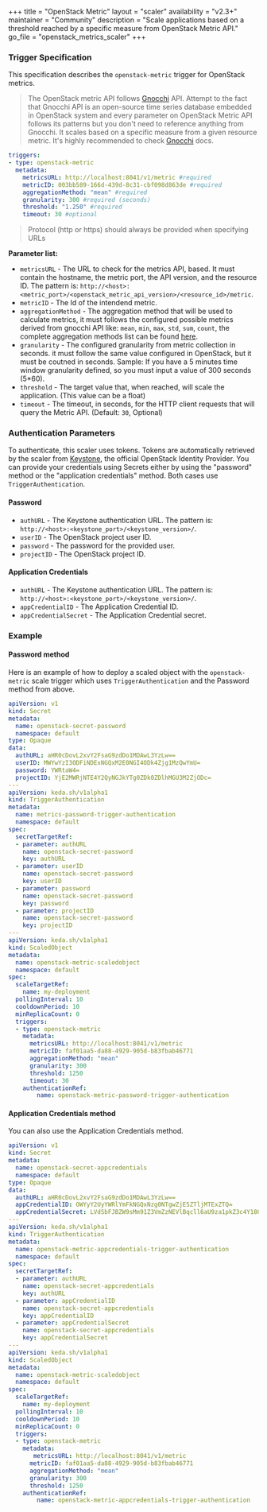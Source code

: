 +++
title = "OpenStack Metric"
layout = "scaler"
availability = "v2.3+"
maintainer = "Community"
description = "Scale applications based on a threshold reached by a specific measure from OpenStack Metric API."
go_file = "openstack_metrics_scaler"
+++

### Trigger Specification

This specification describes the `openstack-metric` trigger for OpenStack metrics.
> The OpenStack metric API follows [Gnocchi](https://gnocchi.xyz/) API. Attempt to the fact that Gnocchi API is an open-source time series database embedded in OpenStack system and every parameter on OpenStack Metric API follows its patterns but you don't need to reference anything from Gnocchi. It scales based on a specific measure from a given resource metric.
It's highly recommended to check [Gnocchi](https://gnocchi.xyz/) docs.

```yaml
triggers:
- type: openstack-metric
  metadata:
    metricsURL: http://localhost:8041/v1/metric #required
    metricID: 003bb589-166d-439d-8c31-cbf098d863de #required
    aggregationMethod: "mean" #required
    granularity: 300 #required (seconds)
    threshold: "1.250" #required
    timeout: 30 #optional
```

> Protocol (http or https) should always be provided when specifying URLs

**Parameter list:**
- `metricsURL` - The URL to check for the metrics API, based. It must contain the hostname, the metric port, the API version, and the resource ID. The pattern is: `http://<host>:<metric_port>/<openstack_metric_api_version>/<resource_id>/metric`. 
- `metricID` - The Id of the intendend metric.
- `aggregationMethod` - The aggregation method that will be used to calculate metrics, it must follows the configured possible metrics derived from gnocchi API like: `mean`, `min`, `max`, `std`, `sum`, `count`, the complete aggregation methods list can be found [here](https://gnocchi.xyz/rest.html#archive-policy).
- `granularity` - The configured granularity from metric collection in seconds. it must follow the same value configured in OpenStack, but it must be coutned in seconds. Sample: If you have a 5 minutes time window granularity defined, so you must input a value of 300 seconds (5*60).
- `threshold` - The target value that, when reached, will scale the application. (This value can be a float)
- `timeout` - The timeout, in seconds, for the HTTP client requests that will query the Metric API.  (Default: `30`, Optional)

### Authentication Parameters

To authenticate, this scaler uses tokens. Tokens are automatically retrieved by the scaler from [Keystone](https://docs.openstack.org/keystone/latest/), the official OpenStack Identity Provider. You can provide your credentials using Secrets either by using the "password" method or the "application credentials" method. Both cases use `TriggerAuthentication`.

#### Password

- `authURL` - The Keystone authentication URL. The pattern is: `http://<host>:<keystone_port>/<keystone_version>/`.
- `userID` - The OpenStack project user ID.
- `password` - The password for the provided user.
- `projectID` - The OpenStack project ID.

#### Application Credentials

- `authURL` - The Keystone authentication URL. The pattern is: `http://<host>:<keystone_port>/<keystone_version>/`.
- `appCredentialID` - The Application Credential ID.
- `appCredentialSecret` - The Application Credential secret.

### Example

#### Password method

Here is an example of how to deploy a scaled object with the `openstack-metric` scale trigger which uses `TriggerAuthentication` and the Password method from above.

```yaml
apiVersion: v1
kind: Secret
metadata:
  name: openstack-secret-password
  namespace: default
type: Opaque
data:
  authURL: aHR0cDovL2xvY2FsaG9zdDo1MDAwL3YzLw==
  userID: MWYwYzI3ODFiNDExNGQxM2E0NGI4ODk4Zjg1MzQwYmU=
  password: YWRtaW4=
  projectID: YjE2MWRjNTE4Y2QyNGJkYTg0ZDk0ZDlhMGU3M2ZjODc=
---
apiVersion: keda.sh/v1alpha1
kind: TriggerAuthentication
metadata:
  name: metrics-password-trigger-authentication
  namespace: default
spec:
  secretTargetRef:
  - parameter: authURL
    name: openstack-secret-password
    key: authURL
  - parameter: userID
    name: openstack-secret-password
    key: userID
  - parameter: password
    name: openstack-secret-password
    key: password
  - parameter: projectID
    name: openstack-secret-password
    key: projectID
---
apiVersion: keda.sh/v1alpha1
kind: ScaledObject
metadata:
  name: openstack-metric-scaledobject
  namespace: default
spec:
  scaleTargetRef:
    name: my-deployment
  pollingInterval: 10
  cooldownPeriod: 10
  minReplicaCount: 0
  triggers:
  - type: openstack-metric
    metadata:
      metricsURL: http://localhost:8041/v1/metric 
      metricID: faf01aa5-da88-4929-905d-b83fbab46771
      aggregationMethod: "mean"
      granularity: 300 
      threshold: 1250 
      timeout: 30 
    authenticationRef:
        name: openstack-metric-password-trigger-authentication
```

#### Application Credentials method

You can also use the Application Credentials method. 

```yaml
apiVersion: v1
kind: Secret
metadata:
  name: openstack-secret-appcredentials
  namespace: default
type: Opaque
data:
  authURL: aHR0cDovL2xvY2FsaG9zdDo1MDAwL3YzLw==
  appCredentialID: OWYyY2UyYWRlYmFkNGQxNzg0NTgwZjE5ZTljMTExZTQ=
  appCredentialSecret: LVdSbFJBZW9sMm91Z3VmZzNEVlBqcll6aU9za1pkZ3c4Y180XzRFU1pZREloT0RmajJkOHg0dU5yb3NudVIzWmxDVTZNLTVDT3R5NDFJX3M5R1N5Wnc=
---
apiVersion: keda.sh/v1alpha1
kind: TriggerAuthentication
metadata:
  name: openstack-metric-appcredentials-trigger-authentication
  namespace: default
spec:
  secretTargetRef:
  - parameter: authURL
    name: openstack-secret-appcredentials
    key: authURL
  - parameter: appCredentialID
    name: openstack-secret-appcredentials
    key: appCredentialID
  - parameter: appCredentialSecret
    name: openstack-secret-appcredentials
    key: appCredentialSecret
---
apiVersion: keda.sh/v1alpha1
kind: ScaledObject
metadata:
  name: openstack-metric-scaledobject
  namespace: default
spec:
  scaleTargetRef:
    name: my-deployment
  pollingInterval: 10
  cooldownPeriod: 10
  minReplicaCount: 0
  triggers:
  - type: openstack-metric
    metadata:
       metricsURL: http://localhost:8041/v1/metric 
      metricID: faf01aa5-da88-4929-905d-b83fbab46771
      aggregationMethod: "mean"
      granularity: 300 
      threshold: 1250
    authenticationRef:
        name: openstack-metric-appcredentials-trigger-authentication
```
